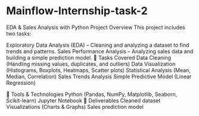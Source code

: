 # Mainflow-Internship-task-2
EDA & Sales Analysis with Python
Project Overview
This project includes two tasks:

Exploratory Data Analysis (EDA) – Cleaning and analyzing a dataset to find trends and patterns.
Sales Performance Analysis – Analyzing sales data and building a simple prediction model.
🔹 Tasks Covered
 Data Cleaning (Handling missing values, duplicates, and outliers)
 Data Visualization (Histograms, Boxplots, Heatmaps, Scatter plots)
 Statistical Analysis (Mean, Median, Correlation)
 Sales Trends Analysis
 Simple Predictive Model (Linear Regression)

🔹 Tools & Technologies
Python (Pandas, NumPy, Matplotlib, Seaborn, Scikit-learn)
Jupyter Notebook
🔹 Deliverables
 Cleaned dataset
 Visualizations (Charts & Graphs)
 Sales prediction model
